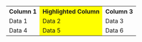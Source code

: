 <table>
  <tr>
    <th>Column 1</th>
    <th style="background-color: yellow;">Highlighted Column</th>
    <th>Column 3</th>
  </tr>
  <tr>
    <td>Data 1</td>
    <td style="background-color: yellow;">Data 2</td>
    <td>Data 3</td>
  </tr>
  <tr>
    <td>Data 4</td>
    <td style="background-color: yellow;">Data 5</td>
    <td>Data 6</td>
  </tr>
</table>
